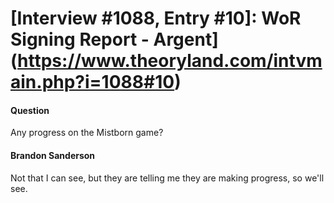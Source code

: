 # [Interview #1088, Entry #10]: WoR Signing Report - Argent](https://www.theoryland.com/intvmain.php?i=1088#10)

#### Question

Any progress on the Mistborn game?

#### Brandon Sanderson

Not that I can see, but they are telling me they are making progress, so we'll see.

